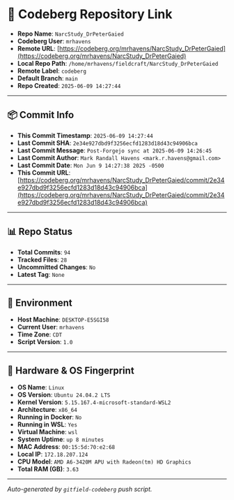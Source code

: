 # 🔗 Codeberg Repository Link

- **Repo Name**: `NarcStudy_DrPeterGaied`
- **Codeberg User**: `mrhavens`
- **Remote URL**: [https://codeberg.org/mrhavens/NarcStudy_DrPeterGaied](https://codeberg.org/mrhavens/NarcStudy_DrPeterGaied)
- **Local Repo Path**: `/home/mrhavens/fieldcraft/NarcStudy_DrPeterGaied`
- **Remote Label**: `codeberg`
- **Default Branch**: `main`
- **Repo Created**: `2025-06-09 14:27:44`

---

## 📦 Commit Info

- **This Commit Timestamp**: `2025-06-09 14:27:44`
- **Last Commit SHA**: `2e34e927dbd9f3256ecfd1283d18d43c94906bca`
- **Last Commit Message**: `Post-Forgejo sync at 2025-06-09 14:26:45`
- **Last Commit Author**: `Mark Randall Havens <mark.r.havens@gmail.com>`
- **Last Commit Date**: `Mon Jun 9 14:27:38 2025 -0500`
- **This Commit URL**: [https://codeberg.org/mrhavens/NarcStudy_DrPeterGaied/commit/2e34e927dbd9f3256ecfd1283d18d43c94906bca](https://codeberg.org/mrhavens/NarcStudy_DrPeterGaied/commit/2e34e927dbd9f3256ecfd1283d18d43c94906bca)

---

## 📊 Repo Status

- **Total Commits**: `94`
- **Tracked Files**: `28`
- **Uncommitted Changes**: `No`
- **Latest Tag**: `None`

---

## 🧭 Environment

- **Host Machine**: `DESKTOP-E5SGI58`
- **Current User**: `mrhavens`
- **Time Zone**: `CDT`
- **Script Version**: `1.0`

---

## 🧬 Hardware & OS Fingerprint

- **OS Name**: `Linux`
- **OS Version**: `Ubuntu 24.04.2 LTS`
- **Kernel Version**: `5.15.167.4-microsoft-standard-WSL2`
- **Architecture**: `x86_64`
- **Running in Docker**: `No`
- **Running in WSL**: `Yes`
- **Virtual Machine**: `wsl`
- **System Uptime**: `up 8 minutes`
- **MAC Address**: `00:15:5d:70:e2:68`
- **Local IP**: `172.18.207.124`
- **CPU Model**: `AMD A6-3420M APU with Radeon(tm) HD Graphics`
- **Total RAM (GB)**: `3.63`

---

_Auto-generated by `gitfield-codeberg` push script._
